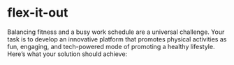 # flex-it-out
Balancing fitness and a busy work schedule are a universal challenge. Your task is to develop an innovative  platform that promotes physical activities as fun, engaging, and tech-powered mode of promoting a healthy  lifestyle. Here’s what your solution should achieve:
